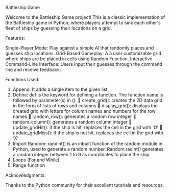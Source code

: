 Battleship Game

Welcome to the Battleship Game project! This is a classic implementation of the Battleship game in Python, where players attempt to sink each other's fleet of ships by guessing their locations on a grid.

Features:

Single-Player Mode: Play against a simple AI that randomly places and guesses ship locations.
Grid-Based Gameplay: A a user customizable grid where ships are be placed in cells using Random Function.
Interactive Command-Line Interface: Users input their guesses through the command line and receive feedback.

Functions Used:
1)	Append: It adds a single item to the given list.
2)	Define:  def is the keyword for defining a function. The function name is followed by parameter(s) in ().
	create_grid(): creates the 2D data grid in the form of lists of rows and columns
	display_grid(): displays the created grid with letters for column names and numbers for the row names
	random_row(): generates a random row integer
	random_column(): generates a random column integer
	update_gridHit(): if the ship is hit, replaces the cell in the grid with ‘O’
	update_gridMiss(): if the ship is not hit, replaces the cell in the grid with ‘X’
3)	Import Random: randint() is an inbuilt function of the random module in Python, used to generate a random number.
Random.radint() generates a random integer between 1 to 9 as coordinates to place the ship.
4)	Loops (For and While)
5)	Range function

Acknowledgments:

Thanks to the Python community for their excellent tutorials and resources.

